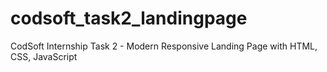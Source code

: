 # codsoft_task2_landingpage
CodSoft Internship Task 2 - Modern Responsive Landing Page with HTML, CSS, JavaScript

